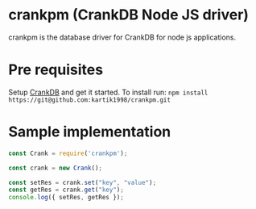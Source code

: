 # crankpm (CrankDB Node JS driver)

crankpm is the database driver for CrankDB for node js applications.

# Pre requisites

Setup [CrankDB](https://github.com/shreybatra/crankdb) and get it started.
To install run: `npm install https://git@github.com:kartik1998/crankpm.git`

# Sample implementation

```javascript
const Crank = require('crankpm');

const crank = new Crank();

const setRes = crank.set("key", "value");
const getRes = crank.get("key");
console.log({ setRes, getRes });
```
